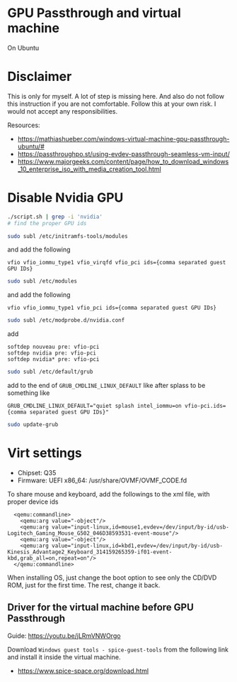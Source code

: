 # GPU Passthrough and virtual machine
On Ubuntu

# Disclaimer
This is only for myself. A lot of step is missing here. And also do not follow this
instruction if you are not comfortable. Follow this at your own risk. I would
not accept any responsibilities.

Resources:
- https://mathiashueber.com/windows-virtual-machine-gpu-passthrough-ubuntu/#
- https://passthroughpo.st/using-evdev-passthrough-seamless-vm-input/
- https://www.majorgeeks.com/content/page/how_to_download_windows_10_enterprise_iso_with_media_creation_tool.html

# Disable Nvidia GPU
```bash
./script.sh | grep -i 'nvidia'
# find the proper GPU ids
```
```bash
sudo subl /etc/initramfs-tools/modules 
```
and add the following
```
vfio vfio_iommu_type1 vfio_virqfd vfio_pci ids={comma separated guest GPU IDs}
```

```bash
sudo subl /etc/modules
```
and add the following
```
vfio vfio_iommu_type1 vfio_pci ids={comma separated guest GPU IDs}
```



```bash
sudo subl /etc/modprobe.d/nvidia.conf
```
add
```
softdep nouveau pre: vfio-pci 
softdep nvidia pre: vfio-pci 
softdep nvidia* pre: vfio-pci
```

```bash
sudo subl /etc/default/grub
```
add to the end of `GRUB_CMDLINE_LINUX_DEFAULT` like after splass to be something like
```
GRUB_CMDLINE_LINUX_DEFAULT="quiet splash intel_iommu=on vfio-pci.ids={comma separated guest GPU IDs}"
```
```bash
sudo update-grub
```

# Virt settings
- Chipset: Q35
- Firmware: UEFI x86_64: /usr/share/OVMF/OVMF_CODE.fd

To share mouse and keyboard, add the followings to the xml file, with proper device ids
```
  <qemu:commandline>
    <qemu:arg value="-object"/>
    <qemu:arg value="input-linux,id=mouse1,evdev=/dev/input/by-id/usb-Logitech_Gaming_Mouse_G502_046D38593531-event-mouse"/>
    <qemu:arg value="-object"/>
    <qemu:arg value="input-linux,id=kbd1,evdev=/dev/input/by-id/usb-Kinesis_Advantage2_Keyboard_314159265359-if01-event-kbd,grab_all=on,repeat=on"/>
  </qemu:commandline>
```

When installing OS, just change the boot option to see only the CD/DVD ROM, just for the first time. The rest, change it back.

## Driver for the virtual machine before GPU Passthrough
Guide: https://youtu.be/jLRmVNWOrgo

Download `Windows guest tools - spice-guest-tools` from the following link and install it inside the virtual machine.
- https://www.spice-space.org/download.html
